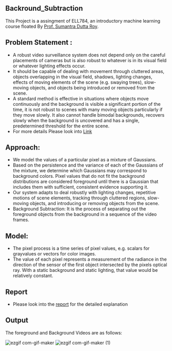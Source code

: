 ## Backround_Subtraction
This Project is a assingment of ELL784, an introductory machine learning course floated By [Prof. Sumantra Dutta Roy](https://www.cse.iitd.ac.in/~sumantra/).

## Problem Statement : 
- A robust video surveillance system does not depend only on the careful placements of cameras but is also robust to whatever is in its visual field or whatever lighting effects occur.
- It should be capable of dealing with movement through cluttered areas, objects overlapping in the visual field, shadows, lighting changes, effects of moving elements of the scene (e.g. swaying trees), slow-moving objects, and objects being introduced or removed from the scene.
- A standard method is effective in situations where objects move continuously and the background is visible a significant portion of the time, it is not robust to scenes with many moving objects particularly if they move slowly. It also cannot handle bimodal backgrounds, recovers slowly when the background is uncovered and has a single, predetermined threshold for the entire scene.
- For more details Please look into [Link](https://www.cse.iitd.ac.in/~sumantra/courses/ml/assignment_1.html)

## Approach:
- We model the values of a particular pixel as a mixture of Gaussians. 
- Based on the persistence and the variance of each of the Gaussians of the mixture, we determine which Gaussians may correspond to background colors. Pixel values that do not fit the background distributions are considered foreground until there is a Gaussian that includes them with sufficient, consistent evidence supporting it. 
- Our system adapts to deal robustly with lighting changes, repetitive motions of scene elements, tracking through cluttered regions, slow-moving objects, and introducing or removing objects from the scene.
- Background Subtraction: It is the process of separating out the foreground objects from the background in a sequence of the video frames.

## Model:
- The pixel process is a time series of pixel values, e.g. scalars for grayvalues or vectors for color images.
- The value of each pixel represents a measurement of the radiance in the direction of the sensor of the first object intersected by the pixels optical ray. With a static background and static lighting, that value would be relatively constant.

## Report
 - Please look into the [report](https://github.com/Mainak1792/Backround_Subtraction/blob/main/Report/Report.md) for the detailed explanation
 
## Output
The foreground and Background Videos are as follows:
<!--  - Find the [Background](https://github.com/Mainak1792/Backround_Subtraction/blob/main/assets/background_video.mp4) and [Foreground](https://github.com/Mainak1792/Backround_Subtraction/blob/main/assets/foreground.mp4) video.  -->
![ezgif com-gif-maker](https://user-images.githubusercontent.com/76518189/152741364-0a8b48bb-95e2-402a-bda8-05e36aef75f5.gif)
![ezgif com-gif-maker (1)](https://user-images.githubusercontent.com/76518189/152741531-8aee91b3-da2a-4c78-a990-b54d04718ebf.gif)

